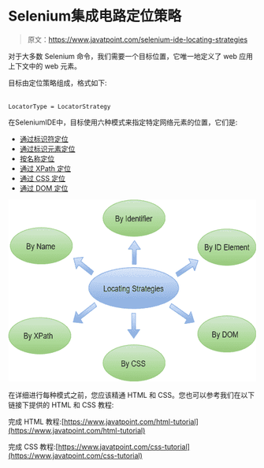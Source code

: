 # Selenium集成电路定位策略

> 原文：<https://www.javatpoint.com/selenium-ide-locating-strategies>

对于大多数 Selenium 命令，我们需要一个目标位置，它唯一地定义了 web 应用上下文中的 web 元素。

目标由定位策略组成，格式如下:

```

LocatorType = LocatorStrategy

```

在SeleniumIDE中，目标使用六种模式来指定特定网络元素的位置，它们是:

*   [通过标识符定位](selenium-ide-locating-strategies-by-identifier)
*   [通过标识元素定位](selenium-ide-locating-strategies-by-id)
*   [按名称定位](selenium-ide-locating-strategies-by-name)
*   [通过 XPath 定位](selenium-ide-locating-strategies-by-xpath)
*   [通过 CSS 定位](selenium-ide-locating-strategies-by-css)
*   [通过 DOM 定位](selenium-ide-locating-strategies-by-dom)

![Selenium IDE- Locating Strategies](img/b8ff4535343c8bfac442748febeeefc6.png)

在详细进行每种模式之前，您应该精通 HTML 和 CSS。您也可以参考我们在以下链接下提供的 HTML 和 CSS 教程:

完成 HTML 教程:[https://www.javatpoint.com/html-tutorial](https://www.javatpoint.com/html-tutorial)

完成 CSS 教程:[https://www.javatpoint.com/css-tutorial](https://www.javatpoint.com/css-tutorial)